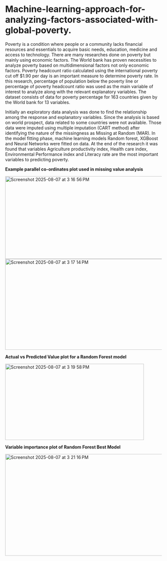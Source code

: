 # Machine-learning-approach-for-analyzing-factors-associated-with-global-poverty.

Poverty is a condition where people or a community lacks financial resources and essentials
to acquire basic needs, education, medicine and access to technology. There are many
researches done on poverty but mainly using economic factors. The World bank has proven
necessities to analyze poverty based on multidimensional factors not only economic factors.
Poverty headcount ratio calculated using the international poverty cut off $1.90 per day is
an important measure to determine poverty rate. In this research, percentage of population
below the poverty line or percentage of poverty headcount ratio was used as the main
variable of interest to analyze along with the relevant explanatory variables. The dataset
consists of data for poverty percentage for 163 countries given by the World bank for 13
variables.

Initially an exploratory data analysis was done to find the relationship among the response
and explanatory variables. Since the analysis is based on world prospect, data related to
some countries were not available. Those data were imputed using multiple imputation
(CART method) after identifying the nature of the missingness as Missing at Random
(MAR). In the model fitting phase, machine learning models Random forest, XGBoost and
Neural Networks were fitted on data. At the end of the research it was found that variables
Agriculture productivity index, Health care index, Environmental Performance index and
Literacy rate are the most important variables to predicting poverty.

**Example parallel co-ordinates plot used in missing value analysis**

<img width="542" height="266" alt="Screenshot 2025-08-07 at 3 16 56 PM" src="https://github.com/user-attachments/assets/521f3deb-363f-483e-ac36-23da65a3f10c" /> 
<img width="593" height="292" alt="Screenshot 2025-08-07 at 3 17 14 PM" src="https://github.com/user-attachments/assets/2427098d-7d41-4684-90e0-80dd947d1f0d" />

**Actual vs Predicted Value plot for a Random Forest model**

<img width="446" height="245" alt="Screenshot 2025-08-07 at 3 19 58 PM" src="https://github.com/user-attachments/assets/560cef10-760e-4b77-8ec2-98e3c7b60de2" />

**Variable importance plot of Random Forest Best Model**

<img width="550" height="327" alt="Screenshot 2025-08-07 at 3 21 16 PM" src="https://github.com/user-attachments/assets/0eb29673-6b2c-4b82-9da7-0f749b89af7a" />

